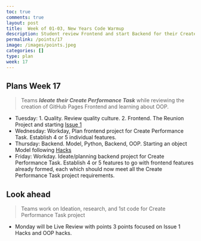 ```yaml
---
toc: true
comments: true
layout: post
title:  Week of 01-03, New Years Code Warmup
description: Student review Frontend and start Backend for their Create Performance Task project
permalink: /points/17
image: /images/points.jpeg
categories: []
type: plan
week: 17
---
```


## Plans Week 17
> Teams ***Ideate their Create Performance Task*** while reviewing the creation of GitHub Pages Frontend and learning about OOP.
- Tuesday: 1. Quality.  Review quality culture.  2. Frontend.  The Reunion Project and starting [Issue 1](https://github.com/jm1021/leuck_reunion/issues/1)
- Wednesday: Workday, Plan frontend project for Create Performance Task.  Establish 4 or 5 individual features.
- Thursday: Backend.  Model, Python, Backend, OOP.  Starting an object Model following [Hacks](https://nighthawkcoders.github.io/APCSP//2023/01/03/PBL-model.html#Hacks)
- Friday: Workday. Ideate/planning backend project for Create Performance Task.  Establish 4 or 5 features to go with frontend features already formed, each which should now meet all the Create Performance Task project requirements.

## Look ahead
> Teams work on Ideation, research, and 1st code for Create Performance Task project
- Monday will be Live Review with points 3 points focused on Issue 1 Hacks and OOP hacks.

